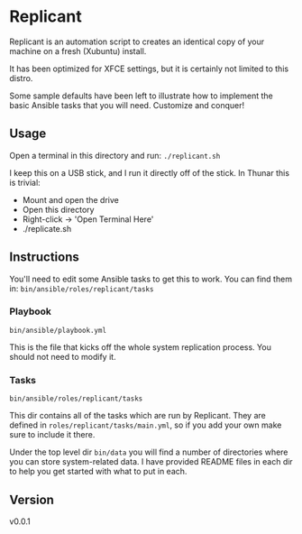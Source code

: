 # Replicant

Replicant is an automation script to creates an identical copy of your machine on a fresh (Xubuntu) install.

It has been optimized for XFCE settings, but it is certainly not limited to this distro.

Some sample defaults have been left to illustrate how to implement the basic Ansible tasks that you will need. Customize and conquer!

## Usage

Open a terminal in this directory and run: `./replicant.sh`

I keep this on a USB stick, and I run it directly off of the stick. In Thunar this is trivial:

* Mount and open the drive
* Open this directory
* Right-click -> 'Open Terminal Here'
* ./replicate.sh 

## Instructions

You'll need to edit some Ansible tasks to get this to work. You can find them in: `bin/ansible/roles/replicant/tasks`

### Playbook

`bin/ansible/playbook.yml`

This is the file that kicks off the whole system replication process. You should not need to modify it.

### Tasks

`bin/ansible/roles/replicant/tasks`

This dir contains all of the tasks which are run by Replicant. They are defined in `roles/replicant/tasks/main.yml`,
so if you add your own make sure to include it there.

Under the top level dir `bin/data` you will find a number of directories where you can store system-related data. I have provided README files in each dir to help you get started with what to put in each.


## Version

v0.0.1
